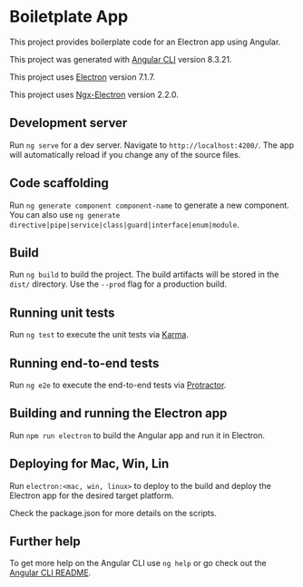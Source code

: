 # Boiletplate App

This project provides boilerplate code for an Electron app using Angular. 

This project was generated with [Angular CLI](https://github.com/angular/angular-cli) version 8.3.21.

This project uses [Electron](https://github.com/electron/electron) version 7.1.7.

This project uses [Ngx-Electron](https://github.com/ThorstenHans/ngx-electron) version 2.2.0.

## Development server

Run `ng serve` for a dev server. Navigate to `http://localhost:4200/`. The app will automatically reload if you change any of the source files.

## Code scaffolding

Run `ng generate component component-name` to generate a new component. You can also use `ng generate directive|pipe|service|class|guard|interface|enum|module`.

## Build

Run `ng build` to build the project. The build artifacts will be stored in the `dist/` directory. Use the `--prod` flag for a production build.

## Running unit tests

Run `ng test` to execute the unit tests via [Karma](https://karma-runner.github.io).

## Running end-to-end tests

Run `ng e2e` to execute the end-to-end tests via [Protractor](http://www.protractortest.org/).

## Building and running the Electron app
Run `npm run electron` to build the Angular app and run it in Electron.

## Deploying for Mac, Win, Lin
Run `electron:<mac, win, linux>` to deploy to the build and deploy the Electron app for the desired target platform.

Check the package.json for more details on the scripts.

## Further help

To get more help on the Angular CLI use `ng help` or go check out the [Angular CLI README](https://github.com/angular/angular-cli/blob/master/README.md).
